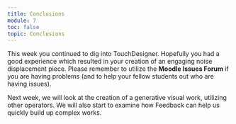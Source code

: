 ```yaml
---
title: Conclusions
module: 7
toc: false
topic: Conclusions
---
```



This week you continued to dig into TouchDesigner. Hopefully you had a good experience which resulted in your creation of an engaging noise displacement piece. Please remember to utilize the **Moodle Issues Forum** if you are having problems (and to help your fellow students out who are having issues).

Next week, we will look at the creation of a generative visual work, utilizing other operators. We will also start to examine how Feedback can help us quickly build up complex works.
